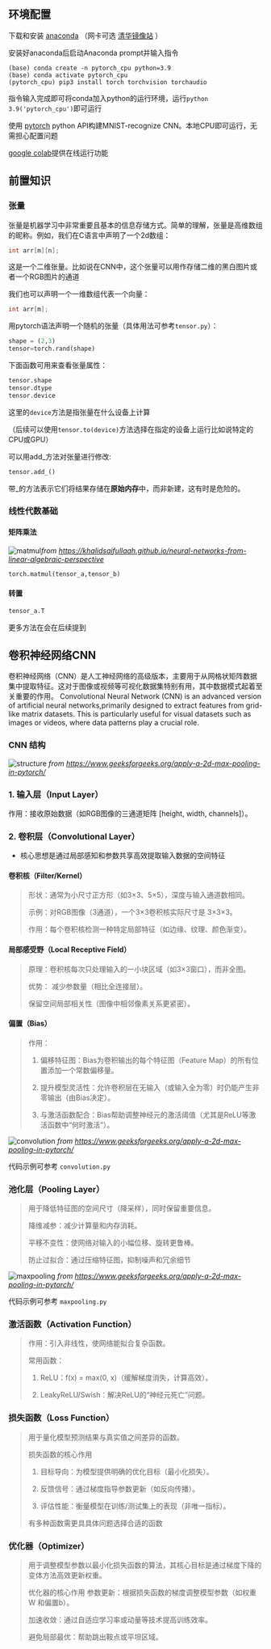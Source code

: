 ## 环境配置
下载和安装 [anaconda](https://anaconda.org/anaconda/conda) （网卡可选 [清华镜像站](https://mirrors.tuna.tsinghua.edu.cn/anaconda/archive/?C=M&O=D) ）

安装好anaconda后启动Anaconda prompt并输入指令
```shell
(base) conda create -n pytorch_cpu python=3.9
(base) conda activate pytorch_cpu
(pytorch_cpu) pip3 install torch torchvision torchaudio
```
指令输入完成即可将conda加入python的运行环境，运行`python 3.9('pytorch_cpu')`即可运行


使用 [pytorch](https://pytorch.org/) python API构建MNIST-recognize CNN。本地CPU即可运行，无需担心配置问题

[google colab](https://colab.research.google.com/github/pytorch/tutorials/blob/gh-pages/_downloads/0e6615c5a7bc71e01ff3c51217ea00da/tensorqs_tutorial.ipynb#scrollTo=Pzb1CuJSbIVT)提供在线运行功能

## 前置知识

### 张量
张量是机器学习中非常重要且基本的信息存储方式。简单的理解，张量是高维数组的昵称。例如，我们在C语言中声明了一个2d数组：
```C
int arr[m][n];
```
这是一个二维张量。比如说在CNN中，这个张量可以用作存储二维的黑白图片或者一个RGB图片的通道

我们也可以声明一个一维数组代表一个向量：
```C
int arr[m];
```

用pytorch语法声明一个随机的张量（具体用法可参考`tensor.py`）：
```python
shape = (2,3)
tensor=torch.rand(shape)
``` 
下面函数可用来查看张量属性：
```python
tensor.shape
tensor.dtype
tensor.device
```

这里的`device`方法是指张量在什么设备上计算

（后续可以使用`tensor.to(device)`方法选择在指定的设备上运行比如说特定的CPU或GPU）

可以用add_方法对张量进行修改:
```python
tensor.add_()
```
带_的方法表示它们将结果存储在**原始内存**中，而非新建，这有时是危险的。


### 线性代数基础
#### 矩阵乘法
![matmul](asset\Neural_net_layers_as_matrices_and_vectors.png)*from https://khalidsaifullaah.github.io/neural-networks-from-linear-algebraic-perspective*
```python
torch.matmul(tensor_a,tensor_b)
```
#### 转置
```python
tensor_a.T
```

更多方法在会在后续提到

## 卷积神经网络CNN
卷积神经网络（CNN）是人工神经网络的高级版本，主要用于从网格状矩阵数据集中提取特征。这对于图像或视频等可视化数据集特别有用，其中数据模式起着至关重要的作用。
Convolutional Neural Network (CNN) is an advanced version of artificial neural networks,primarily designed to extract features from grid-like matrix datasets. This is particularly useful for visual datasets such as images or videos, where data patterns play a crucial role.
### CNN 结构

![structure](asset\structure.jpeg)
*from https://www.geeksforgeeks.org/apply-a-2d-max-pooling-in-pytorch/*

### 1. 输入层（Input Layer）
作用：接收原始数据（如RGB图像的三通道矩阵 [height, width, channels]）。

### 2. 卷积层（Convolutional Layer）
* 核心思想是通过局部感知和参数共享高效提取输入数据的空间特征

#### 卷积核（Filter/Kernel）
>形状：通常为小尺寸正方形（如3×3、5×5），深度与输入通道数相同。
>
>示例：对RGB图像（3通道），一个3×3卷积核实际尺寸是 3×3×3。
>
>作用：每个卷积核检测一种特定局部特征（如边缘、纹理、颜色渐变）。

#### 局部感受野（Local Receptive Field）
>原理：卷积核每次只处理输入的一小块区域（如3×3窗口），而非全图。
>
>优势： 减少参数量（相比全连接层）。
>
>保留空间局部相关性（图像中相邻像素关系更紧密）。

#### 偏置（Bias）
>作用：
>
>1) 偏移特征图：Bias为卷积输出的每个特征图（Feature Map）的所有位置添加一个常数偏移量。
>
>2) 提升模型灵活性：允许卷积层在无输入（或输入全为零）时仍能产生非零输出（由Bias决定）。
>
>3) 与激活函数配合：Bias帮助调整神经元的激活阈值（尤其是ReLU等激活函数中“何时激活”）。

![convolution](asset\convolution.gif)
*from https://www.geeksforgeeks.org/apply-a-2d-max-pooling-in-pytorch/*

代码示例可参考 `convolution.py`

### 池化层（Pooling Layer）
>用于降低特征图的空间尺寸（降采样），同时保留重要信息。
>
>降维减参：减少计算量和内存消耗。
>
>平移不变性：使网络对输入的小幅位移、旋转更鲁棒。
>
>防止过拟合：通过压缩特征图，抑制噪声和冗余细节

![maxpooling](asset\maxpooling.png)
*from https://www.geeksforgeeks.org/apply-a-2d-max-pooling-in-pytorch/*

代码示例可参考 `maxpooling.py`
### 激活函数（Activation Function）
>作用：引入非线性，使网络能拟合复杂函数。
>
>常用函数：
>1) ReLU：f(x) = max(0, x)（缓解梯度消失，计算高效）。
>
>2) LeakyReLU/Swish：解决ReLU的“神经元死亡”问题。
### 损失函数（Loss Function）
>用于量化模型预测结果与真实值之间差异的函数。
>
>损失函数的核心作用
>1) 目标导向：为模型提供明确的优化目标（最小化损失）。
>
>2) 反馈信号：通过梯度指导参数更新（如反向传播）。
>
>3) 评估性能：衡量模型在训练/测试集上的表现（非唯一指标）。
>
>有多种函数需更具具体问题选择合适的函数
### 优化器（Optimizer）
>用于调整模型参数以最小化损失函数的算法，其核心目标是通过梯度下降的变体方法高效更新权重。
>
>优化器的核心作用
参数更新：根据损失函数的梯度调整模型参数（如权重W 和偏置b）。
>
>加速收敛：通过自适应学习率或动量等技术提高训练效率。
>
>避免局部最优：帮助跳出鞍点或平坦区域。